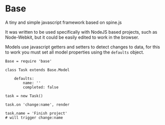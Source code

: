 Base
====

A tiny and simple javascript framework based on spine.js

It was written to be used specifically with NodeJS based projects, such as
Node-Webkit, but it could be easily edited to work in the browser.

Models use javascript getters and setters to detect changes to data, for this
to work you must set all model properties using the `defaults` object.

    Base = require 'base'

    class Task extends Base.Model

        defaults:
            name: ''
            completed: false

    task = new Task()

    task.on 'change:name', render

    task.name = 'Finish project'
    # will trigger change:name


